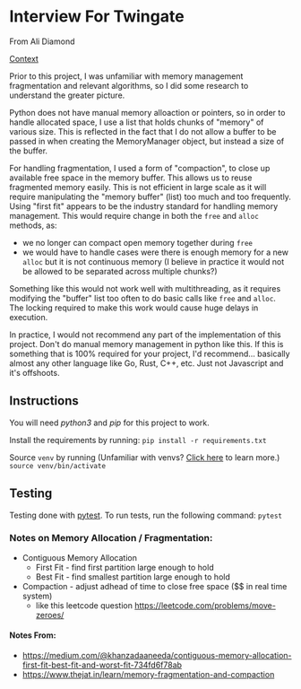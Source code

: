 
# Interview For Twingate
From Ali Diamond

[Context](https://gist.github.com/ekampf/3b26db03b30f7e7b1aa6162c81017675)

Prior to this project, I was unfamiliar with memory management fragmentation and relevant algorithms, so I did some research to understand the greater picture. 

    
Python does not have manual memory alloaction or pointers, so in order to handle allocated space, I use a list that holds chunks of "memory" of various size. This is reflected in the fact that I do not allow a buffer to be passed in when creating the MemoryManager object, but instead a size of the buffer. 

For handling fragmentation, I used a form of "compaction", to close up available free space in the memory buffer. This allows us to reuse fragmented memory easily. This is not efficient in large scale as it will require manipulating the "memory buffer" (list) too much and too frequently. Using "first fit" appears to be the industry standard for handling memory management.  This would require change in both the `free` and `alloc` methods, as:
- we no longer can compact open memory together during `free`
- we would have to handle cases were there is enough memory for a new `alloc` but it is not continuous memory (I believe in practice it would not be allowed to be separated across multiple chunks?)


Something like this would not work well with multithreading, as it requires modifying the "buffer" list too often to do basic calls like `free` and `alloc`. The locking required to make this work would cause huge delays in execution. 

In practice, I would not recommend any part of the implementation of this project. Don't do manual memory management in python like this. If this is something that is 100% required for your project, I'd recommend... basically almost any other language like Go, Rust, C++, etc. Just not Javascript and it's offshoots. 

        
## Instructions
You will need *python3* and *pip* for this project to work.

Install the requirements by running: 
```pip install -r requirements.txt```

Source `venv` by running (Unfamiliar with venvs? [Click here](https://python.land/virtual-environments/virtualenv) to learn more.)
```source venv/bin/activate```


## Testing
Testing done with [pytest](https://docs.pytest.org/). To run tests, run the following command:
```pytest```



### Notes on Memory Allocation / Fragmentation:
- Contiguous Memory Allocation 
    - First Fit - find first partition large enough to hold 
    - Best Fit - find smallest partition large enough to hold 
- Compaction - adjust adhead of time to close free space ($$ in real time system) 
    - like this leetcode question https://leetcode.com/problems/move-zeroes/

#### Notes From: 
- https://medium.com/@khanzadaaneeda/contiguous-memory-allocation-first-fit-best-fit-and-worst-fit-734fd6f78ab
- https://www.thejat.in/learn/memory-fragmentation-and-compaction